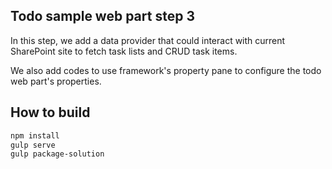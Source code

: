 ## Todo sample web part step 3

In this step, we add a data provider that could interact with current SharePoint site to fetch
task lists and CRUD task items.

We also add codes to use framework's property pane to configure the todo web part's properties.

## How to build

```bash
npm install
gulp serve
gulp package-solution
```
